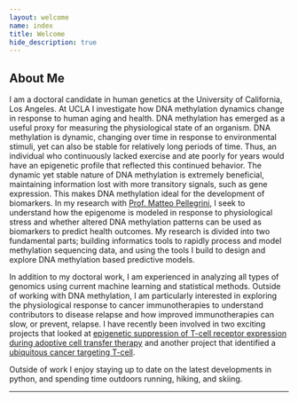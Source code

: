 ```yaml
---
layout: welcome
name: index
title: Welcome
hide_description: true
---
```


## About Me

I am a doctoral candidate in human genetics at the University of California, Los Angeles.  At UCLA I investigate how DNA methylation dynamics change in response to human aging and health. DNA methylation has emerged as a useful proxy for measuring the physiological state of an organism. DNA methylation is dynamic, changing over time in response to environmental stimuli, yet can also be stable for relatively long periods of time. Thus, an individual who continuously lacked exercise and ate poorly for years would have an epigenetic profile that reflected this continued behavior. The dynamic yet stable nature of DNA methylation is extremely beneficial, maintaining information lost with more transitory signals, such as gene expression. This makes DNA methylation ideal for the development of biomarkers. In my research with [Prof. Matteo Pellegrini](https://www.pellegrini.mcdb.ucla.edu/), I seek to  understand how the epigenome is modeled in response to physiological stress and whether altered DNA methylation patterns can be used as biomarkers to predict health outcomes. My research is divided into two fundamental parts; building informatics tools to rapidly process and model methylation sequencing data, and using the tools I build to design and explore DNA methylation based predictive models.

In addition to my doctoral work, I am experienced in analyzing all types of genomics using current machine learning and statistical methods. Outside of working with DNA methylation, I am particularly interested in exploring the physiological response to cancer immunotherapies to understand contributors to disease relapse and how improved immunotherapies can slow, or prevent, relapse. I have recently been involved in two exciting projects that looked at [epigenetic suppression of T-cell receptor expression during adoptive cell transfer therapy](https://cancerdiscovery.aacrjournals.org/content/10/11/1645) and another project that identified a [ubiquitous cancer targeting T-cell](https://cancerdiscovery.aacrjournals.org/content/10/11/1645).

Outside of work I enjoy staying up to date on the latest developments in python, and spending time outdoors running, hiking, and skiing.

***

<!--author-->